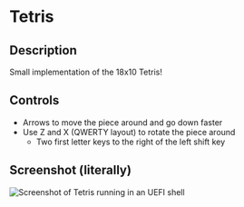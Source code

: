 # Tetris

## Description

Small implementation of the 18x10 Tetris!

## Controls

- Arrows to move the piece around and go down faster
- Use Z and X (QWERTY layout) to rotate the piece around
	- Two first letter keys to the right of the left shift key

## Screenshot (literally)

![Screenshot of Tetris running in an UEFI shell](https://i.imgur.com/Pojigg0.jpg)